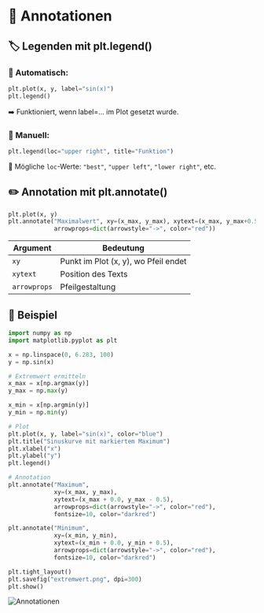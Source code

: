 # 🎨 Annotationen

## 🏷️ Legenden mit plt.legend()
### 🔹 Automatisch:
```python
plt.plot(x, y, label="sin(x)")
plt.legend()
```
➡️ Funktioniert, wenn label=... im Plot gesetzt wurde.

### 🔹 Manuell:
```python
plt.legend(loc="upper right", title="Funktion")
```

📌 Mögliche `loc`-Werte: `"best"`, `"upper left"`, `"lower right"`, etc.

## ✏️ Annotation mit plt.annotate()
```python
plt.plot(x, y)
plt.annotate("Maximalwert", xy=(x_max, y_max), xytext=(x_max, y_max+0.5),
             arrowprops=dict(arrowstyle="->", color="red"))
```

Argument | Bedeutung
| - | - 
`xy` | Punkt im Plot (x, y), wo Pfeil endet
`xytext` | Position des Texts
`arrowprops` | Pfeilgestaltung

## 🧪 Beispiel
```python
import numpy as np
import matplotlib.pyplot as plt

x = np.linspace(0, 6.283, 100)
y = np.sin(x)

# Extremwert ermitteln
x_max = x[np.argmax(y)]
y_max = np.max(y)

x_min = x[np.argmin(y)]
y_min = np.min(y)

# Plot
plt.plot(x, y, label="sin(x)", color="blue")
plt.title("Sinuskurve mit markiertem Maximum")
plt.xlabel("x")
plt.ylabel("y")
plt.legend()

# Annotation
plt.annotate("Maximum",
             xy=(x_max, y_max),
             xytext=(x_max + 0.0, y_max - 0.5),
             arrowprops=dict(arrowstyle="->", color="red"),
             fontsize=10, color="darkred")

plt.annotate("Minimum",
             xy=(x_min, y_min),
             xytext=(x_min + 0.0, y_min + 0.5),
             arrowprops=dict(arrowstyle="->", color="red"),
             fontsize=10, color="darkred")

plt.tight_layout()
plt.savefig("extremwert.png", dpi=300)
plt.show()
```

![Annotationen](annotate.png)